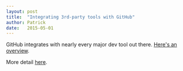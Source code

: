 ```yaml
---
layout: post
title:  "Integrating 3rd-party tools with GitHub"
author: Patrick
date:   2015-05-01
---
```

GitHub integrates with nearly every major dev tool out there. [Here's an overview](https://github.com/integrations).

More detail [here](https://google.comm).
